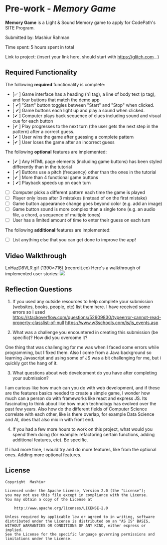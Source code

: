 # Pre-work - _Memory Game_

**Memory Game** is a Light & Sound Memory game to apply for CodePath's SITE Program.

Submitted by: Mashiur Rahman

Time spent: 5 hours spent in total

Link to project: (insert your link here, should start with https://glitch.com...)

## Required Functionality

The following **required** functionality is complete:

- [✅ ] Game interface has a heading (h1 tag), a line of body text (p tag), and four buttons that match the demo app
- [ ✔] "Start" button toggles between "Start" and "Stop" when clicked.
- [ ✔] Game buttons each light up and play a sound when clicked.
- [✔ ] Computer plays back sequence of clues including sound and visual cue for each button
- [✔ ] Play progresses to the next turn (the user gets the next step in the pattern) after a correct guess.
- [✔ ] User wins the game after guessing a complete pattern
- [✔ ] User loses the game after an incorrect guess

The following **optional** features are implemented:

- [✔ ] Any HTML page elements (including game buttons) has been styled differently than in the tutorial
- [ ✔] Buttons use a pitch (frequency) other than the ones in the tutorial
- [✔ ] More than 4 functional game buttons
- [ ✔] Playback speeds up on each turn
- [ ] Computer picks a different pattern each time the game is played
- [ ] Player only loses after 3 mistakes (instead of on the first mistake)
- [ ] Game button appearance change goes beyond color (e.g. add an image)
- [ ] Game button sound is more complex than a single tone (e.g. an audio file, a chord, a sequence of multiple tones)
- [ ] User has a limited amount of time to enter their guess on each turn

The following **additional** features are implemented:

- [ ] List anything else that you can get done to improve the app!

## Video Walkthrough

LnHazD8VLR.gif (1390×716) (recordit.co)
Here's a walkthrough of implemented user stories:
![](your-link-here)

## Reflection Questions

1. If you used any outside resources to help complete your submission (websites, books, people, etc) list them here.
   I have received some errors so I used 
   https://stackoverflow.com/questions/52909830/typeerror-cannot-read-property-classlist-of-null
   https://www.w3schools.com/js/js_events.asp

2. What was a challenge you encountered in creating this submission (be specific)? How did you overcome it?

One thing that was challenging for me was when I faced some errors while programming, but I fixed them. Also I come from a Java background so learning Javascript and using some of JS was a bit challenging for me, but i quickly got the hang of it.

3. What questions about web development do you have after completing your submission?

I am curious like how much can you do with web development, and if these are the features basics needed to create a simple game, I wonder how much can a person do with frameworks like react and express JS. Its fascinating to think about like how much technology has evolved over the past few years. Also how do the different fields of Computer Science correlate with each other, like is there overlap, for example Data Science and AI, does that also mix in with front end.

4. If you had a few more hours to work on this project, what would you spend them doing (for example: refactoring certain functions, adding additional features, etc). Be specific.

If i had more time, I would try and do more features, like from the optional ones. Adding more optional features.

## License

    Copyright  Mashiur

    Licensed under the Apache License, Version 2.0 (the "License");
    you may not use this file except in compliance with the License.
    You may obtain a copy of the License at

        http://www.apache.org/licenses/LICENSE-2.0

    Unless required by applicable law or agreed to in writing, software
    distributed under the License is distributed on an "AS IS" BASIS,
    WITHOUT WARRANTIES OR CONDITIONS OF ANY KIND, either express or implied.
    See the License for the specific language governing permissions and
    limitations under the License.
